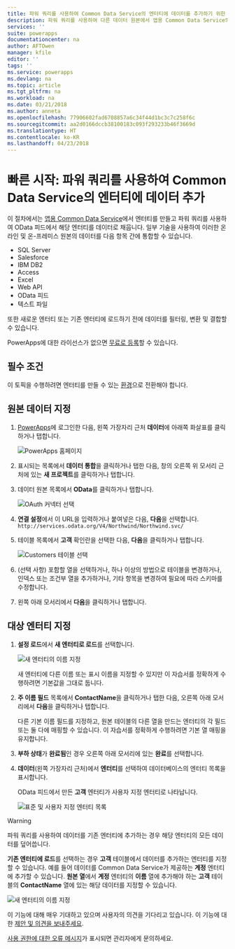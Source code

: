 ```yaml
---
title: 파워 쿼리를 사용하여 Common Data Service의 엔터티에 데이터를 추가하기 위한 빠른 시작 | Microsoft Docs
description: 파워 쿼리를 사용하여 다른 데이터 원본에서 앱용 Common Data Service의 새로운 엔터티 또는 기존 엔터티에 데이터를 추가하는 것에 대한 단계별 지침이 포함된 빠른 시작입니다.
services: ''
suite: powerapps
documentationcenter: na
author: AFTOwen
manager: kfile
editor: ''
tags: ''
ms.service: powerapps
ms.devlang: na
ms.topic: article
ms.tgt_pltfrm: na
ms.workload: na
ms.date: 03/21/2018
ms.author: anneta
ms.openlocfilehash: 77906602fad6708857a6c34f44d1bc3c7c258f6c
ms.sourcegitcommit: aa2d0166dccb38100183c093f293233b46f3669d
ms.translationtype: HT
ms.contentlocale: ko-KR
ms.lasthandoff: 04/23/2018
---
```

# <a name="quickstart-add-data-to-an-entity-in-the-common-data-service-by-using-power-query"></a>빠른 시작: 파워 쿼리를 사용하여 Common Data Service의 엔터티에 데이터 추가
이 절차에서는 [앱용 Common Data Service](data-platform-intro.md)에서 엔터티를 만들고 파워 쿼리를 사용하여 OData 피드에서 해당 엔터티를 데이터로 채웁니다. 일부 기술을 사용하여 이러한 온라인 및 온-프레미스 원본의 데이터를 다음 항목 간에 통합할 수 있습니다.

* SQL Server
* Salesforce
* IBM DB2
* Access
* Excel
* Web API
* OData 피드
* 텍스트 파일

또한 새로운 엔터티 또는 기존 엔터티에 로드하기 전에 데이터를 필터링, 변환 및 결합할 수 있습니다.

PowerApps에 대한 라이선스가 없으면 [무료로 등록](../signup-for-powerapps.md)할 수 있습니다.

## <a name="prerequisites"></a>필수 조건
이 토픽을 수행하려면 엔터티를 만들 수 있는 [환경](../canvas-apps/working-with-environments.md)으로 전환해야 합니다.

## <a name="specify-the-source-data"></a>원본 데이터 지정

1. [PowerApps](https://web.powerapps.com)에 로그인한 다음, 왼쪽 가장자리 근처 **데이터**에 아래쪽 화살표를 클릭하거나 탭합니다.

    ![PowerApps 홈페이지](./media/data-platform-cds-newentity-pq/sign-in.png)

1. 표시되는 목록에서 **데이터 통합**을 클릭하거나 탭한 다음, 창의 오른쪽 위 모서리 근처에 있는 **새 프로젝트**를 클릭하거나 탭합니다.

1. 데이터 원본 목록에서 **OData**를 클릭하거나 탭합니다.

    ![OAuth 커넥터 선택](./media/data-platform-cds-newentity-pq/choose-odata.png)

1. **연결 설정**에서 이 URL을 입력하거나 붙여넣은 다음, **다음**을 선택합니다.<br>
`http://services.odata.org/V4/Northwind/Northwind.svc/`

1. 테이블 목록에서 **고객** 확인란을 선택한 다음, **다음**을 클릭하거나 탭합니다.

    ![Customers 테이블 선택](./media/data-platform-cds-newentity-pq/select-table.png)

1. (선택 사항) 포함할 열을 선택하거나, 하나 이상의 방법으로 테이블을 변경하거나, 인덱스 또는 조건부 열을 추가하거나, 기타 항목을 변경하여 필요에 따라 스키마를 수정합니다.

1. 왼쪽 아래 모서리에서 **다음**을 클릭하거나 탭합니다.

## <a name="specify-the-target-entity"></a>대상 엔터티 지정
1. **설정 로드**에서 **새 엔터티로 로드**를 선택합니다.

    ![새 엔터티의 이름 지정](./media/data-platform-cds-newentity-pq/new-entity-name.png)

    새 엔터티에 다른 이름 또는 표시 이름을 지정할 수 있지만 이 자습서를 정확하게 수행하려면 기본값을 그대로 둡니다.

1. **주 이름 필드** 목록에서 **ContactName**을 클릭하거나 탭한 다음, 오른쪽 아래 모서리에서 **다음**을 클릭하거나 탭합니다.

    다른 기본 이름 필드를 지정하고, 원본 테이블의 다른 열을 만드는 엔터티의 각 필드 또는 둘 다에 매핑할 수 있습니다. 이 자습서를 정확하게 수행하려면 기본 열 매핑을 유지합니다.

1. **부하 상태**가 **완료됨**인 경우 오른쪽 아래 모서리에 있는 **완료**를 선택합니다.

1. **데이터**(왼쪽 가장자리 근처)에서 **엔터티**를 선택하여 데이터베이스의 엔터티 목록을 표시합니다.

    OData 피드에서 만든 **고객** 엔터티가 사용자 지정 엔터티로 나타납니다.

    ![표준 및 사용자 지정 엔터티 목록](./media/data-platform-cds-newentity-pq/entity-list.png)

> [!WARNING]
> 파워 쿼리를 사용하여 데이터를 기존 엔터티에 추가하는 경우 해당 엔터티의 모든 데이터를 덮어씁니다.

**기존 엔터티에 로드**를 선택하는 경우 **고객** 테이블에서 데이터를 추가하는 엔터티를 지정할 수 있습니다. 예를 들어 데이터를 Common Data Service가 제공하는 **계정** 엔터티에 추가할 수 있습니다. **원본 열**에서 **계정** 엔터티의 **이름** 열에 추가해야 하는 **고객** 테이블의 **ContactName** 열에 있는 해당 데이터를 지정할 수 있습니다.

![새 엔터티의 이름 지정](./media/data-platform-cds-newentity-pq/existing-entity.png)

이 기능에 대해 매우 기대하고 있으며 사용자의 의견을 기다리고 있습니다. 이 기능에 대한 [제안 및 의견을 보내주세요](https://powerusers.microsoft.com/t5/PowerApps-Community/ct-p/PowerApps1).

[사용 권한에 대한 오류 메시지](data-platform-cds-newentity-troubleshooting-mashup.md)가 표시되면 관리자에게 문의하세요.